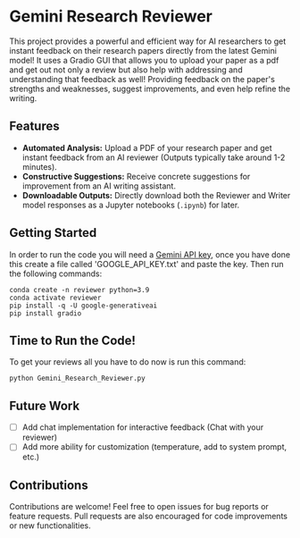 # Gemini Research Reviewer

This project provides a powerful and efficient way for AI researchers to get instant feedback on their research papers directly from the latest Gemini model! It uses a Gradio GUI that allows you to upload your paper as a pdf and get out not only a review but also help with addressing and understanding that feedback as well! Providing feedback on the paper's strengths and weaknesses, suggest improvements, and even help refine the writing.

## Features

* **Automated Analysis:** Upload a PDF of your research paper and get instant feedback from an AI reviewer (Outputs typically take around 1-2 minutes).
* **Constructive Suggestions:** Receive concrete suggestions for improvement from an AI writing assistant.
* **Downloadable Outputs:** Directly download both the Reviewer and Writer model responses as a Jupyter notebooks (`.ipynb`) for later.

## Getting Started

In order to run the code you will need a [Gemini API key](https://ai.google.dev), once you have done this create a file called 'GOOGLE_API_KEY.txt' and paste the key. Then run the following commands:

   ```
   conda create -n reviewer python=3.9
   conda activate reviewer
   pip install -q -U google-generativeai
   pip install gradio
   ```

## Time to Run the Code!
To get your reviews all you have to do now is run this command:
   ```
   python Gemini_Research_Reviewer.py
   ```

## Future Work

- [ ]  Add chat implementation for interactive feedback (Chat with your reviewer)
- [ ]  Add more ability for customization (temperature, add to system prompt, etc.)

## Contributions
Contributions are welcome! Feel free to open issues for bug reports or feature requests. Pull requests are also encouraged for code improvements or new functionalities.


